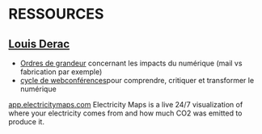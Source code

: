 # RESSOURCES

## [Louis Derac](https://louisderrac.com/) 
- [Ordres de grandeur](https://louisderrac.com/2023/11/ordres-de-grandeur/) concernant les impacts du numérique (mail vs fabrication par exemple)
- [cycle de webconférences](https://louisderrac.com/cycle-webconferences/)pour comprendre, critiquer et transformer le numérique


[app.electricitymaps.com](https://app.electricitymaps.com/map)
Electricity Maps is a live 24/7 visualization of where your electricity comes from and how much CO2 was emitted to produce it.